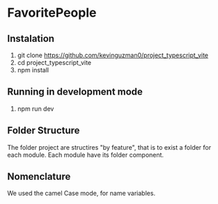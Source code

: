 
# FavoritePeople

## Instalation

1. git clone https://github.com/kevinguzman0/project_typescript_vite
2. cd project_typescript_vite
3. npm install

## Running in development mode

1. npm run dev

## Folder Structure

The folder project are structires "by feature", that is to exist a folder for each module. Each module have its folder component. 

## Nomenclature

We used the camel Case mode, for name variables.
